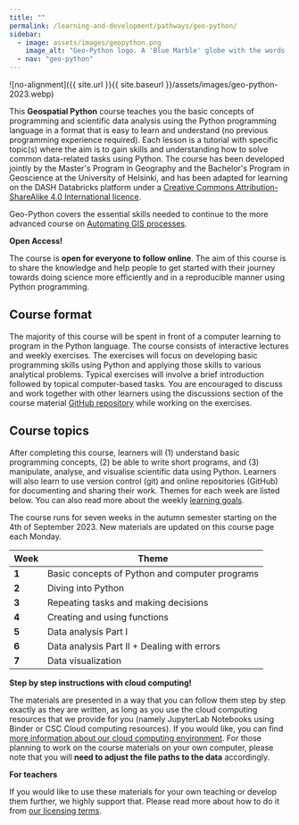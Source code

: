 ```yaml
---
title: ""
permalink: /learning-and-development/pathways/geo-python/
sidebar:
  - image: assets/images/geopython.png
    image_alt: "Geo-Python logo. A 'Blue Marble' globe with the words 'Geo-Python'"
  - nav: "geo-python"
---
```



![no-alignment]({{ site.url }}{{ site.baseurl }}/assets/images/geo-python-2023.webp)

This **Geospatial Python** course teaches you the basic concepts of programming and scientific data analysis using the Python programming language in a format that is easy to learn and understand (no previous programming experience required). Each lesson is a tutorial with specific topic(s) where the aim is to gain skills and understanding how to solve common data-related tasks using Python. The course has been developed jointly by the Master's Program in Geography and the Bachelor's Program in Geoscience at the University of Helsinki, and has been adapted for learning on the DASH Databricks platform under a [Creative Commons Attribution-ShareAlike 4.0 International licence](https://creativecommons.org/licenses/by-sa/4.0/legalcode).

Geo-Python covers the essential skills needed to continue to the more advanced course on [Automating GIS processes](/mm-starter/learning-and-development/pathways/auto-gis).

**Open Access!**

The course is **open for everyone to follow online**. The aim of this course is to share the knowledge and help people to get started with their journey towards doing science more efficiently and in a reproducible manner using Python programming.

## Course format

The majority of this course will be spent in front of a computer learning to program in the Python language. The course consists of interactive lectures and weekly exercises. The exercises will focus on developing basic programming skills using Python and applying those skills to various analytical problems. Typical exercises will involve a brief introduction followed by topical computer-based tasks. You are encouraged to discuss and work together with other learners using the discussions section of the course material [GitHub repository](https://github.com/tomkdefra/geo-python-notebooks) while working on the exercises.

## Course topics

After completing this course, learners will (1) understand basic programming concepts, (2) be able to write short programs, and (3) manipulate, analyse, and visualise scientific data using Python. Learners will also learn to use version control (git) and online repositories (GitHub) for documenting and sharing their work. Themes for each week are listed below. You can also read more about the weekly [learning goals](course-info/learning-goals).

The course runs for seven weeks in the autumn semester starting on the 4th of September 2023. New materials are updated on this course page each Monday.

| Week | Theme                                              |
|------|----------------------------------------------------|
| **1**| Basic concepts of Python and computer programs     |
| **2**| Diving into Python                                 |
| **3**| Repeating tasks and making decisions               |
| **4**| Creating and using functions                       |
| **5**| Data analysis Part I                               |
| **6**| Data analysis Part II + Dealing with errors        |
| **7**| Data visualization                                 |

**Step by step instructions with cloud computing!**

The materials are presented in a way that you can follow them step by step exactly as they are written, as long as you use the cloud computing resources that we provide for you (namely JupyterLab Notebooks using Binder or CSC Cloud computing resources). If you would like, you can find [more information about our cloud computing environment](lessons/L1/course-environment-components). For those planning to work on the course materials on your own computer, please note that you will **need to adjust the file paths to the data** accordingly.

**For teachers**

If you would like to use these materials for your own teaching or develop them further, we highly support that. Please read more about how to do it from [our licensing terms](course-info/licensing).
